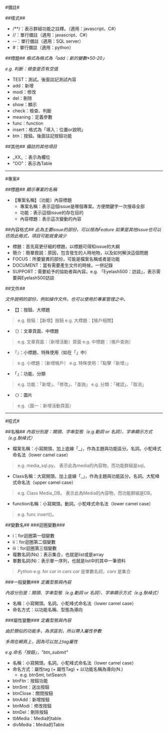 #備註#

##樣式##
* /**/：表示群組功能之註釋。（適用：javascript、C#）
* //：單行備註（適用：javascript、C#）
* --：單行備註（適用：SQL server）
* \#：單行備註（適用：python）

##標題##
_格式為格式為「add：新的變數*50-20」_

_e.g. 判斷：檢查是否有空值_

* TEST：測試。後面註記測試內容
* add：新增
* modi：修改
* del：刪除
* show：顯示
* check：檢查、判斷
* meaning：定義參數
* func：function
* insert：格式為「填入：位置or說明」
* btn：按鈕。後面註記按鈕功能

##其他##
_備註的其他項目_

* \_XX\_ ：表示為欄位
* "OO"：表示為Table

-----

#專案#

##標題##
_顯示專案的名稱_

* 【專案名稱】〔功能〕內容標題
	* 專案名稱：表示這個issue是哪個專案。方便關鍵字一次搜尋全部
	* 功能：表示這個issue的存在目的
	* 內容標題：表示這次變動的內容

##內容格式##
_此為主要issue的部份，可以視為Feature_
_如果是其他issue也可以仿效此格式，項目可能就會減少_

* 標題：首先寫更仔細的標題，以標題可得知issue的大綱
* 簡介：簡單敘說：原因，包含發生的人時地物，以及如何解決這個問題
* FOCUS：所要變異的部份，可能是檔案名稱或者是功能
* DOCUMENT：當有需要產生文件的時候，一併記錄
* SUPPORT：需要給予的協助者與內容。e.g. 「Eyelash500：訪談」，表示需要與Eyelash500訪談

##文件##

_文件說明的部份，例如操作文件。也可以使用於專案管理之中。_

* 【】：按鈕、大標題
> e.g. 按鈕：【新增】按鈕
> e.g. 大標題：【帳戶相關】

* 〔〕：文章頁面、中標題
> e.g. 文章頁面：〔新增活動〕頁面
> e.g. 中標題：〔帳戶查詢〕
 
* 『』：小標題、特殊使用（如在「」中）
> e.g. 小標題：〔新增帳戶〕
> e.g. 特殊使用：「點擊『新增』」

* 「」：功能、分類
> e.g. 功能：「新增」、「修改」、「查詢」
> e.g. 分類：「確認」、「取消」

* 〈〉：圖片
> e.g.〈圖一：新增活動頁面〉

-----

#程式#

##名稱##
_內容分別是：開頭、字串型態（e.g.動詞 or 名詞）、字串顯示方式（e.g.馱峰式）_

* 檔案名稱：小寫開頭，加上底線「_」，作為主題與功能區分。名詞。小駝峰式命名法（lower camel case）
> e.g. media_sql.py。
> 表示此為media的內容物，而功能群組是sql。 

* Class名稱：大寫開頭，加上底線「_」，作為主題與功能區分。名詞。大駝峰式命名法（upper camel case）
> e.g. Class Media_DB。
> 表示此為Media的內容物，而功能群組是DB。 

* function名稱：小寫開頭。動詞。小駝峰式命名法（lower camel case）
> e.g. func insert()。

##變數名##
###迴圈變數###
* i：for迴圈第一個變數
* ii：for迴圈第二個變數
* iii：for迴圈第三個變數
* 複數名詞(Ns)：表示集合，也就是list或是array
* 單數名詞(N)：表示單一序列，也就是list中的其中一筆資料

> *Python*
> e.g. for _car_ in _cars_
> _car_ 是單數名詞，_cars_ 是集合

###一般變數###
_定義型態與內容_

_內容分別是：開頭、字串型態（e.g.動詞 or 名詞）、字串顯示方式（e.g.馱峰式）_

* 名稱：小寫開頭。名詞。小駝峰式命名法（lower camel case）
* 命名方式：以功能名稱、型態為導向

###屬性變數###
_定義型態與內容_

_由於類似的功能多，為求區別，所以帶入屬性參數_

_多用在網頁上，因為可以加上tag屬性_

_e.g.命名「按鈕」，"btn\_submit"_

* 名稱：小寫開頭。名詞。小駝峰式命名法（lower camel case）
* 命名方式：屬性tag (+ 屬性Tag) + 以功能名稱為導向(N.)
	* e.g. btnSmt, txtSearch
* btnFtn：按鈕功能
* btnSmt：送出按鈕
* btnClose：關閉按鈕
* btnAdd：新增按鈕
* btnModi：修改按鈕
* btnDel：刪除按鈕
* tbMedia：Media的table
* divMedia：Media的Table